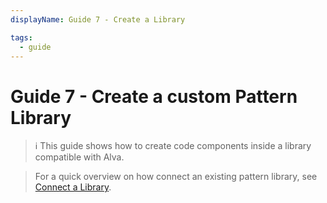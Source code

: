 ```yaml
---
displayName: Guide 7 - Create a Library

tags:
  - guide
---
```


# Guide 7 - Create a custom Pattern Library

> :information_source: This guide shows how to create code components inside 
a library compatible with Alva.

> For a quick overview on how connect an existing pattern library, see [Connect a Library](./doc/docs/guides/library?guides-enabled=true).
